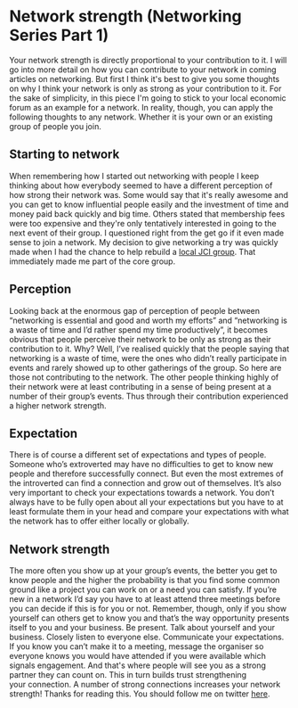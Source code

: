 # Network strength (Networking Series Part 1)


Your network strength is directly proportional to your contribution to it. I will go into more detail on how you can contribute to your network in coming articles on networking. But first I think it's best to give you some thoughts on why I think your network is only as strong as your contribution to it. For the sake of simplicity, in this piece I'm going to stick to your local economic forum as an example for a network. In reality, though, you can apply the following thoughts to any network. Whether it is your own or an existing group of people you join.

## Starting to network

When remembering how I started out networking with people I keep thinking about how everybody seemed to have a different perception of how strong their network was. Some would say that it's really awesome and you can get to know influential people easily and the investment of time and money paid back quickly and big time. Others stated that membership fees were too expensive and they're only tentatively interested in going to the next event of their group. I questioned right from the get go if it even made sense to join a network. My decision to give networking a try was quickly made when I had the chance to help rebuild a [local JCI group](https://jci.cc/en/about). That immediately made me part of the core group.

## Perception

Looking back at the enormous gap of perception of people between “networking is essential and good and worth my efforts” and “networking is a waste of time and I’d rather spend my time productively”, it becomes obvious that people perceive their network to be only as strong as their contribution to it. Why? Well, I’ve realised quickly that the people saying that networking is a waste of time, were the ones who didn’t really participate in events and rarely showed up to other gatherings of the group. So here are those not contributing to the network. The other people thinking highly of their network were at least contributing in a sense of being present at a number of their group’s events. Thus through their contribution experienced a higher network strength.

## Expectation

There is of course a different set of expectations and types of people. Someone who’s extroverted may have no difficulties to get to know new people and therefore successfully connect. But even the most extremes of the introverted can find a connection and grow out of themselves. It’s also very important to check your expectations towards a network. You don’t always have to be fully open about all your expectations but you have to at least formulate them in your head and compare your expectations with what the network has to offer either locally or globally.

## Network strength

The more often you show up at your group’s events, the better you get to know people and the higher the probability is that you find some common ground like a project you can work on or a need you can satisfy. If you’re new in a network I’d say you have to at least attend three meetings before you can decide if this is for you or not. Remember, though, only if you show yourself can others get to know you and that’s the way opportunity presents itself to you and your business. Be present. Talk about yourself and your business. Closely listen to everyone else. Communicate your expectations. If you know you can’t make it to a meeting, message the organiser so everyone knows you would have attended if you were available which signals engagement. And that's where people will see you as a strong partner they can count on. This in turn builds trust strengthening your connection. A number of strong connections increases your network strength! Thanks for reading this. You should follow me on twitter [here](https://twitter.com/markcheret).

